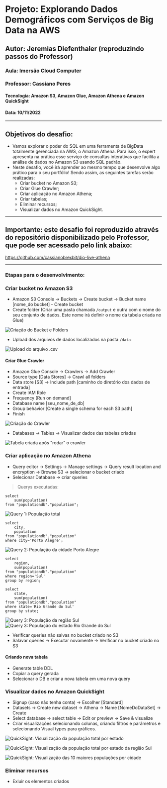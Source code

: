 # Projeto: Explorando Dados Demográficos com Serviços de Big Data na AWS

## Autor: Jeremias Diefenthaler (reproduzindo passos do Professor)

### Aula: Imersão Cloud Computer
### Professor: Cassiano Peres
#### Tecnologia: Amazon S3, Amazon Glue, Amazon Athena e Amazon QuickSight
#### Data: 10/11/2022
-----------------------------------------

## Objetivos do desafio:

- Vamos explorar o poder do SQL em uma ferramenta de BigData totalmente gerenciada na AWS, o Amazon Athena. Para isso, o expert apresenta na prática esse serviço de consultas interativas que facilita a análise de dados no Amazon S3 usando SQL padrão.
- Neste desafio, você irá aprender ao mesmo tempo que desenvolve algo prático para o seu portfólio! Sendo assim, as seguintes tarefas serão realizadas:
    - Criar bucket no Amazon S3;
    - Criar Glue Crawler;
    - Criar aplicação no Amazon Athena;
    - Criar tabelas;
    - Eliminar recursos;
    - Visualizar dados no Amazon QuickSight.

----------------------------------------------

## Importante: este desafio foi reproduzido através do repositório disponibilizado pelo Professor, que pode ser acessado pelo link abaixo:

<https://github.com/cassianobrexbit/dio-live-athena>

----------------------------------------------

### Etapas para o desenvolvimento:

### Criar bucket no Amazon S3

- Amazon S3 Console -> Buckets -> Create bucket -> Bucket name [nome_do bucket] - Create bucket
- Create folder (Criar uma pasta chamada ```/output``` e outra com o nome do seu conjunto de dados. Este nome irá definir o nome da tabela criada no Glue)

![Criação do Bucket e Folders](imgs/etapa1-criacao_bucket&folders.png)

- Upload dos arquivos de dados localizados na pasta ```/data```

![Upload do arquivo .csv](imgs/etapa2-upload_arquivo.png)


#### Criar Glue Crawler

- Amazon Glue Console -> Crawlers -> Add Crawler
- Source type [Data Stores] -> Crawl all folders
- Data store [S3] -> Include path [caminho do diretório dos dados de entrada]
- Create IAM Role
- Frequency [Run on demand]
- Database name [seu_nome_de_db]
- Group behavior [Create a single schema for each S3 path]
- Finish

![Criação do Crawler](imgs/etapa3-criacao_crawler_no_AWS-Glue.png)

- Databases -> Tables -> Visualizar dados das tabelas criadas

![Tabela criada após "rodar" o crawler](imgs/etapa4-crawler-run_criacao_tabela_population.png)


### Criar aplicação no Amazon Athena

- Query editor -> Settings -> Manage settings -> Query result location and encryption -> Browse S3 -> selecionar o bucket criado
- Selecionar Database -> criar queries

> Querys executadas:

```
select
    sum(population)
from "populationdb"."population";
```
![Query 1: População total](imgs/etapa5-AWS-Athena_Query-1.png)

```
select 
    city, 
    population
from "populationdb"."population"
where city='Porto Alegre';
```
![Query 2: População da cidade Porto Alegre](imgs/etapa6-AWS-Athena_Query-2.png)

```
select 
    region,
    sum(population)
from "populationdb"."population"
where region='Sul'
group by region;

select 
    state,
    sum(population)
from "populationdb"."population"
where state='Rio Grande do Sul'
group by state;
```
![Query 3: População da região Sul](imgs/etapa7-AWS-Athena_Query-3.png)
![Query 3: População do estado Rio Grande do Sul](imgs/etapa8-AWS-Athena_Query-4.png)

- Verificar queries não salvas no bucket criado no S3
- Salavar queries -> Executar novamente -> Verificar no bucket criado no S3


#### Criando nova tabela

- Generate table DDL
- Copiar a query gerada
- Selecionar o DB e criar a nova tabela em uma nova query


### Visualizar dados no Amazon QuickSight

- Signup (caso não tenha conta) -> Escolher [Standard]
- Datasets -> Create new dataset -> Athena -> Name [NomeDoDataSet] -> Create
- Select database -> select table -> Edit or preview -> Save & visualize
- Criar visualizações selecionando colunas, criando filtros e parâmetros e selecionando Visual types para gráficos.

![QuickSight: Visualização da população total por estado](imgs/etapa9-AWS-QuickSight_Visu_Pop-by-state.png)

![QuickSight: Visualização da população total por estado da região Sul](imgs/etapa10-AWS-QuickSight_Visu_Pop-by-state_Filter-by-Region.png)

![QuickSight: Visualização das 10 maiores populações por cidade](imgs/etapa11-AWS-QuickSight_Visu_Pop-by-City_Filter-by-Top-10-Pop.png)


### Eliminar recursos
 - Exluir os elementos criados


